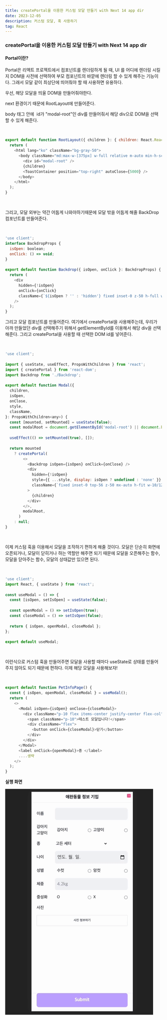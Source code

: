 ```yaml
---
title: createPortal을 이용한 커스텀 모달 만들기 with Next 14 app dir
date: 2023-12-05
description: 커스텀 모달, 훅 사용하기
tag: React
---
```


### createPortal을 이용한 커스텀 모달 만들기 with Next 14 app dir

#### Portal이란?

Portal은 리액트 프로젝트에서 컴포넌트를 렌더링하게 될 때, UI 를 어디에 렌더링 시킬지 DOM을 사전에 선택하여 부모 컴포넌트의 바깥에 렌더링 할 수 있게 해주는 기능이다.
그래서 모달 같이 최상단에 띄어줘야 할 때 사용하면 유용하다.

우선, 해당 모달을 띄울 DOM을 만들어줘야한다.

next 환경이기 때문에 RootLayout에 만들어준다.

body 태그 안에  id가 "modal-root"인 div를 만들어줘서 해당 div으로 DOM을 선택할 수 있게 해준다.

<br />

```js
export default function RootLayout({ children }: { children: React.ReactNode }) {
  return (
    <html lang="ko" className="bg-gray-50">
      <body className="md:max-w-[375px] w-full relative m-auto min-h-screen bg-white p-0 font-sans lining-nums text-gray-900 outline-none">
        <div id="modal-root" />
        {children}
        <ToastContainer position="top-right" autoClose={5000} />
      </body>
    </html>
  );
}
```

<br />

그리고, 모달 외부는 약간 어둡게 나와야하기때문에 모달 밖을 어둡게 해줄 BackDrop 컴포넌트를 만들어준다.

<br />

```js
'use client';
interface BackdropProps {
  isOpen: boolean;
  onClick: () => void;
}

export default function Backdrop({ isOpen, onClick }: BackdropProps) {
  return (
    <div
      hidden={!isOpen}
      onClick={onClick}
      className={`${isOpen ? '' : 'hidden'} fixed inset-0 z-50 h-full w-full bg-black opacity-50`}
    />
  );
}
```

그리고 모달 컴포넌트를 만들어준다. 여기에서 createPortal을 사용해주는데, 우리가 아까 만들었던 div를 선택해주기 위해서 getElementById를 이용해서 해당 div을 선택해준다.
그리고 createPortal을 사용할 때 선택한 DOM id를 넣어준다.

<br />

```js
'use client';

import { useState, useEffect, PropsWithChildren } from 'react';
import { createPortal } from 'react-dom';
import Backdrop from './Backdrop';

export default function Modal({
  children,
  isOpen,
  onClose,
  style,
  className,
}: PropsWithChildren<any>) {
  const [mounted, setMounted] = useState(false);
  const modalRoot = document.getElementById('modal-root') || document.body;

  useEffect(() => setMounted(true), []);

  return mounted
    ? createPortal(
        <>
          <Backdrop isOpen={isOpen} onClick={onClose} />
          <div
            hidden={!isOpen}
            style={{ ...style, display: isOpen ? undefined : 'none' }}
            className={`fixed inset-0 top-56 z-50 mx-auto h-fit w-10/12 overflow-y-auto rounded-lg bg-white md:max-w-[375px] ${className}`}
          >
            {children}
          </div>
        </>,
        modalRoot,
      )
    : null;
}
```

<br />

이제 커스텀 훅을 이용해서 모달을 조작하기 편하게 해줄 것이다.
모달은 단순히 화면에 오픈되거나, 모달이 닫히거나 하는 역할만 해주면 되기 때문에 모달을 오픈해주는 함수, 모달을 닫아주는 함수, 모달의 상태값만 있으면 된다.

<br />

```js
'use client';
import React, { useState } from 'react';

const useModal = () => {
  const [isOpen, setIsOpen] = useState(false);

  const openModal = () => setIsOpen(true);
  const closeModal = () => setIsOpen(false);

  return { isOpen, openModal, closeModal };
};

export default useModal;
```

<br />

이런식으로 커스텀 훅을 만들어주면 모달을 사용할 때마다 useState로 상태를 만들어주지 않아도 되기 때문에 편하다.
이제 해당 모달을 사용해보자!

<br />

```js
export default function PetInfoPage() {
  const { isOpen, openModal, closeModal } = useModal();
  return (
    <>
      <Modal isOpen={isOpen} onClose={closeModal}>
        <div className="p-10 flex items-center justify-center flex-col">
          <span className="p-10">테스트 모달입니다!</span>
          <div className="flex">
            <button onClick={closeModal}>닫기</button>
          </div>
        </div>
      </Modal>
      <label onClick={openModal}>종 </label>
      ....생략
    </>
  );
}
```

**실행 화면**
<br/>

![실행 화면](../public/blog/35.gif)
